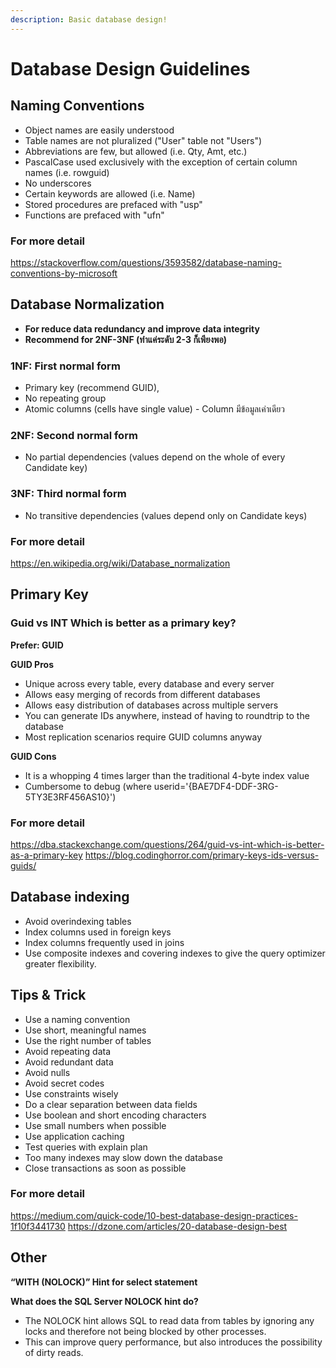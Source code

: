 ```yaml
---
description: Basic database design!
---
```


# Database Design Guidelines

## Naming Conventions

* Object names are easily understood
* Table names are not pluralized ("User" table not "Users")
* Abbreviations are few, but allowed (i.e. Qty, Amt, etc.)
* PascalCase used exclusively with the exception of certain column names (i.e. rowguid)
* No underscores
* Certain keywords are allowed (i.e. Name)
* Stored procedures are prefaced with "usp"
* Functions are prefaced with "ufn"

### For more detail 
https://stackoverflow.com/questions/3593582/database-naming-conventions-by-microsoft

## Database Normalization

* **For reduce data redundancy and improve data integrity**
* **Recommend for 2NF-3NF (ทำแค่ระดับ 2-3 ก็เพียงพอ)**

### 1NF: First normal form
* Primary key (recommend GUID), 
* No repeating group
* Atomic columns (cells have single value) - Column มีข้อมูลเค่าเดียว

### 2NF: Second normal form
* No partial dependencies (values depend on the whole of every Candidate key)

### 3NF: Third normal form
* No transitive dependencies (values depend only on Candidate keys)

### For more detail
https://en.wikipedia.org/wiki/Database_normalization

## Primary Key

### Guid vs INT Which is better as a primary key?

**Prefer: GUID** 

**GUID Pros**

* Unique across every table, every database and every server
* Allows easy merging of records from different databases
* Allows easy distribution of databases across multiple servers
* You can generate IDs anywhere, instead of having to roundtrip to the database
* Most replication scenarios require GUID columns anyway

**GUID Cons**
* It is a whopping 4 times larger than the traditional 4-byte index value
* Cumbersome to debug (where userid='{BAE7DF4-DDF-3RG-5TY3E3RF456AS10}')

### For more detail
https://dba.stackexchange.com/questions/264/guid-vs-int-which-is-better-as-a-primary-key
https://blog.codinghorror.com/primary-keys-ids-versus-guids/

## Database indexing

* Avoid overindexing tables
* Index columns used in foreign keys
* Index columns frequently used in joins
* Use composite indexes and covering indexes to give the query optimizer greater flexibility.

## Tips & Trick

* Use a naming convention
* Use short, meaningful names
* Use the right number of tables
* Avoid repeating data
* Avoid redundant data
* Avoid nulls
* Avoid secret codes
* Use constraints wisely
* Do a clear separation between data fields
* Use boolean and short encoding characters
* Use small numbers when possible
* Use application caching
* Test queries with explain plan
* Too many indexes may slow down the database
* Close transactions as soon as possible

### For more detail
https://medium.com/quick-code/10-best-database-design-practices-1f10f3441730
https://dzone.com/articles/20-database-design-best


## Other

**“WITH (NOLOCK)” Hint for select statement**

**What does the SQL Server NOLOCK hint do?**
* The NOLOCK hint allows SQL to read data from tables by ignoring any locks and therefore not being blocked by other processes.
* This can improve query performance, but also introduces the possibility of dirty reads.

